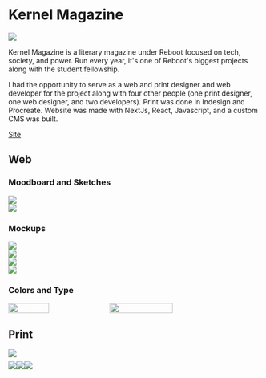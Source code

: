 # Kernel Magazine

<div class="header-image"> 
<img src="/thumbnails/KernelMagCover.png">
</div>

Kernel Magazine is a literary magazine under Reboot focused on tech, society, and power. Run every year, it's one of Reboot's biggest projects along with the student fellowship.

I had the opportunity to serve as a web and print designer and web developer for the project along with four other people (one print designer, one web designer, and two developers). Print was done in Indesign and Procreate. Website was made with NextJs, React, Javascript, and a custom CMS was built.

<p class="links">
<a href="https://www.kernelmag.io/">Site</a>
</p>

## Web

### Moodboard and Sketches

<div class="image-gallery">
<div class="item">
<img src="/projects/kernel/moodboard1.png">
</div>
<div class="item">
<img src="/projects/kernel/moodboard2.png">
</div>
</div>

### Mockups

<div class="image-gallery">

<div class="item">
<img src="/projects/kernel/layout.png">
</div>
<div class="item">
<img src="/projects/kernel/about.png">
</div>
<div class="item">
<img src="/projects/kernel/articles.png">
</div>
<div class="item">
<img src="/projects/kernel/people.png">
</div>
</div>

### Colors and Type

<div style="display:flex;">
<img src="/projects/kernel/typography.png" width="40%">
<img src="/projects/kernel/colors.png" width="50%" style="align-self:baseline">
</div>

## Print

<img src="/projects/kernel/mockup.png" >

<div style="display:flex;margin-top:8px;">
<div class="item">
<img src="/projects/kernel/1.png" >
</div>
<div class="item">
<img src="/projects/kernel/2.png" >
</div>
<div class="item">
<img src="/projects/kernel/3.png" >
</div>
</div>
